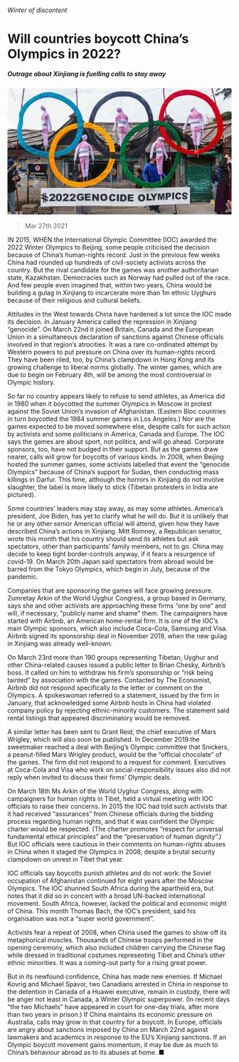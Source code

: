 ###### Winter of discontent

# Will countries boycott China’s Olympics in 2022? 

##### Outrage about Xinjiang is fuelling calls to stay away 

![image](images/20210327_CNP001_0.jpg) 

> Mar 27th 2021 

IN 2015, WHEN the International Olympic Committee (IOC) awarded the 2022 Winter Olympics to Beijing, some people criticised the decision because of China’s human-rights record. Just in the previous few weeks China had rounded up hundreds of civil-society activists across the country. But the rival candidate for the games was another authoritarian state, Kazakhstan. Democracies such as Norway had pulled out of the race. And few people even imagined that, within two years, China would be building a gulag in Xinjiang to incarcerate more than 1m ethnic Uyghurs because of their religious and cultural beliefs.

Attitudes in the West towards China have hardened a lot since the IOC made its decision. In January America called the repression in Xinjiang “genocide”. On March 22nd it joined Britain, Canada and the European Union in a simultaneous declaration of sanctions against Chinese officials involved in that region’s atrocities. It was a rare co-ordinated attempt by Western powers to put pressure on China over its human-rights record. They have been riled, too, by China’s clampdown in Hong Kong and its growing challenge to liberal norms globally. The winter games, which are due to begin on February 4th, will be among the most controversial in Olympic history.


So far no country appears likely to refuse to send athletes, as America did in 1980 when it boycotted the summer Olympics in Moscow in protest against the Soviet Union’s invasion of Afghanistan. (Eastern Bloc countries in turn boycotted the 1984 summer games in Los Angeles.) Nor are the games expected to be moved somewhere else, despite calls for such action by activists and some politicians in America, Canada and Europe. The IOC says the games are about sport, not politics, and will go ahead. Corporate sponsors, too, have not budged in their support. But as the games draw nearer, calls will grow for boycotts of various kinds. In 2008, when Beijing hosted the summer games, some activists labelled that event the “genocide Olympics” because of China’s support for Sudan, then conducting mass killings in Darfur. This time, although the horrors in Xinjiang do not involve slaughter, the label is more likely to stick (Tibetan protesters in India are pictured).

Some countries’ leaders may stay away, as may some athletes. America’s president, Joe Biden, has yet to clarify what he will do. But it is unlikely that he or any other senior American official will attend, given how they have described China’s actions in Xinjiang. Mitt Romney, a Republican senator, wrote this month that his country should send its athletes but ask spectators, other than participants’ family members, not to go. China may decide to keep tight border-controls anyway, if it fears a resurgence of covid-19. On March 20th Japan said spectators from abroad would be barred from the Tokyo Olympics, which begin in July, because of the pandemic.

Companies that are sponsoring the games will face growing pressure. Zumretay Arkin of the World Uyghur Congress, a group based in Germany, says she and other activists are approaching these firms “one by one” and will, if necessary, “publicly name and shame” them. The campaigners have started with Airbnb, an American home-rental firm. It is one of the IOC’s main Olympic sponsors, which also include Coca-Cola, Samsung and Visa. Airbnb signed its sponsorship deal in November 2019, when the new gulag in Xinjiang was already well-known.

On March 23rd more than 190 groups representing Tibetan, Uyghur and other China-related causes issued a public letter to Brian Chesky, Airbnb’s boss. It called on him to withdraw his firm’s sponsorship or “risk being tainted” by association with the games. Contacted by The Economist, Airbnb did not respond specifically to the letter or comment on the Olympics. A spokeswoman referred to a statement, issued by the firm in January, that acknowledged some Airbnb hosts in China had violated company policy by rejecting ethnic-minority customers. The statement said rental listings that appeared discriminatory would be removed.

A similar letter has been sent to Grant Reid, the chief executive of Mars Wrigley, which will also soon be published. In December 2019 the sweetmaker reached a deal with Beijing’s Olympic committee that Snickers, a peanut-filled Mars Wrigley product, would be the “official chocolate” of the games. The firm did not respond to a request for comment. Executives at Coca-Cola and Visa who work on social-responsibility issues also did not reply when invited to discuss their firms’ Olympic deals.

On March 18th Ms Arkin of the World Uyghur Congress, along with campaigners for human rights in Tibet, held a virtual meeting with IOC officials to raise their concerns. In 2015 the IOC had told such activists that it had received “assurances” from Chinese officials during the bidding process regarding human rights, and that it was confident the Olympic charter would be respected. (The charter promotes “respect for universal fundamental ethical principles” and the “preservation of human dignity”.) But IOC officials were cautious in their comments on human-rights abuses in China when it staged the Olympics in 2008, despite a brutal security clampdown on unrest in Tibet that year.

IOC officials say boycotts punish athletes and do not work: the Soviet occupation of Afghanistan continued for eight years after the Moscow Olympics. The IOC shunned South Africa during the apartheid era, but notes that it did so in concert with a broad UN-backed international movement. South Africa, however, lacked the political and economic might of China. This month Thomas Bach, the IOC’s president, said his organisation was not a “super world government”.

Activists fear a repeat of 2008, when China used the games to show off its metaphorical muscles. Thousands of Chinese troops performed in the opening ceremony, which also included children carrying the Chinese flag while dressed in traditional costumes representing Tibet and China’s other ethnic minorities. It was a coming-out party for a rising great power.

But in its newfound confidence, China has made new enemies. If Michael Kovrig and Michael Spavor, two Canadians arrested in China in response to the detention in Canada of a Huawei executive, remain in custody, there will be anger not least in Canada, a Winter Olympic superpower. (In recent days “the two Michaels” have appeared in court for one-day trials, after more than two years in prison.) If China maintains its economic pressure on Australia, calls may grow in that country for a boycott. In Europe, officials are angry about sanctions imposed by China on March 22nd against lawmakers and academics in response to the EU’s Xinjiang sanctions. If an Olympic boycott movement gains momentum, it may be due as much to China’s behaviour abroad as to its abuses at home. ■

